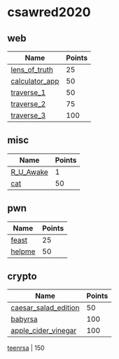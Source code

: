 # csawred2020

## web
Name | Points
-----|--------
[lens_of_truth](lens_of_truth/README.md) | 25
[calculator_app](calculator_app/README.md) | 50
[traverse_1](traverse_1/README.md) | 50
[traverse_2](traverse_2/README.md) | 75
[traverse_3](traverse_3/README.md) | 100

## misc
Name | Points
-----|--------
[R_U_Awake](R_U_Awake/README.md) | 1
[cat](cat/README.md) | 50

## pwn
Name | Points
-----|--------
[feast](feast/README.md) | 25
[helpme](helpme/README.md) | 50

## crypto
Name | Points
-----|--------
[caesar_salad_edition](caesar_salad_edition/README.md) | 50
[babyrsa](babyrsa/README.md) | 100
[apple_cider_vinegar](apple_cider_vinegar/README.md) | 100

[teenrsa](teenrsa/README.md) | 150